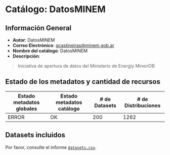 
# Catálogo: DatosMINEM

## Información General

- **Autor**: DatosMINEM
- **Correo Electrónico**: gcastineiras@minem.gob.ar
- **Nombre del catálogo**: DatosMINEM
- **Descripción**:

> Iniciativa de apertura de datos del Ministerio de Energíy MineríOB

## Estado de los metadatos y cantidad de recursos

Estado metadatos globales | Estado metadatos catálogo | # de Datasets | # de Distribuciones
--------------------------|---------------------------|---------------|--------------------
ERROR | OK | 200 | 1262

## Datasets incluidos

Por favor, consulte el informe [`datasets.csv`](datasets.csv).
